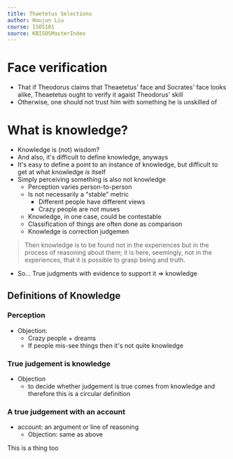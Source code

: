 ```yaml
---
title: Thaetetus Selections
author: Houjun Liu
course: ISOS101
source: KBISOSMasterIndex
---
```


# Face verification
* That if Theodorus claims that Theaetetus' face and Socrates' face looks alike, Theaetetus ought to verify it agaist Theodorus' skill
* Otherwise, one should not trust him with something he is unskilled of

# What is knowledge?
* Knowledge is (not) wisdom?
* And also, it's difficult to define knowledge, anyways
* It's easy to define a point to an instance of knowledge, but difficult to get at what knowledge _is_ itself
* Simply perceiving something is also not knowledge
    * Perception varies person-to-person
    * Is not necessarily a "stable" metric
        * Different people have different views
        * Crazy people are not muses
    * Knowledge, in one case, could be contestable
    * Classification of things are often done as comparison
    * Knowledge is correction judgemen
    
> Then knowledge is to be found not in the experiences but in the process of reasoning about them; it is here, seemingly, not in the experiences, that it is possible to grasp being and truth.

* So… True judgments with evidence to support it => knowledge

## Definitions of Knowledge

### Perception
- Objection:
	- Crazy people + dreams
	- If people mis-see things then it's not quite knowledge

### True judgement is knowledge
- Objection
	- to decide whether judgement is true comes from knowledge and therefore this is a circular definition

### A true judgement with an account
- account: an argument or line of reasoning
	- Objection: same as above

This is a thing too